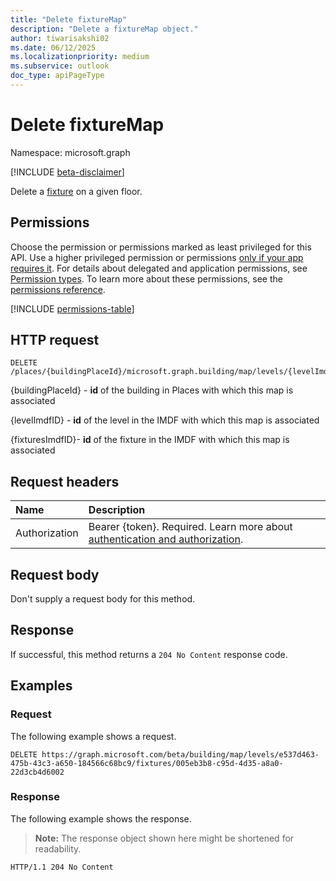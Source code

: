 ```yaml
---
title: "Delete fixtureMap"
description: "Delete a fixtureMap object."
author: tiwarisakshi02
ms.date: 06/12/2025
ms.localizationpriority: medium
ms.subservice: outlook
doc_type: apiPageType
---
```


# Delete fixtureMap

Namespace: microsoft.graph

[!INCLUDE [beta-disclaimer](../../includes/beta-disclaimer.md)]

Delete a [fixture](../resources/fixturemap.md) on a given floor.

## Permissions

Choose the permission or permissions marked as least privileged for this API. Use a higher privileged permission or permissions [only if your app requires it](/graph/permissions-overview#best-practices-for-using-microsoft-graph-permissions). For details about delegated and application permissions, see [Permission types](/graph/permissions-overview#permission-types). To learn more about these permissions, see the [permissions reference](/graph/permissions-reference).

<!-- {
  "blockType": "permissions",
  "name": "levelmap-delete-fixtures-permissions"
}
-->
[!INCLUDE [permissions-table](../includes/permissions/levelmap-delete-fixtures-permissions.md)]

## HTTP request

<!-- {
  "blockType": "ignored"
}
-->
``` http
DELETE /places/{buildingPlaceId}/microsoft.graph.building/map/levels/{levelImdfID}/fixtures/{fixturesImdfID}
```

{buildingPlaceId} - **id** of the building in Places with which this map is associated

{levelImdfID} - **id** of the level in the IMDF with which this map is associated

{fixturesImdfID}- **id** of the fixture in the IMDF with which this map is associated

## Request headers

|Name|Description|
|:---|:---|
|Authorization|Bearer {token}. Required. Learn more about [authentication and authorization](/graph/auth/auth-concepts).|

## Request body

Don't supply a request body for this method.

## Response

If successful, this method returns a `204 No Content` response code.

## Examples

### Request

The following example shows a request.
<!-- {
  "blockType": "request",
  "name": "delete_fixturemap"
}
-->
``` http
DELETE https://graph.microsoft.com/beta/building/map/levels/e537d463-475b-43c3-a650-184566c68bc9/fixtures/005eb3b8-c95d-4d35-a8a0-22d3cb4d6002
```


### Response

The following example shows the response.
>**Note:** The response object shown here might be shortened for readability.
<!-- {
  "blockType": "response",
  "truncated": true
}
-->
``` http
HTTP/1.1 204 No Content
```

